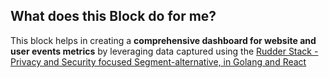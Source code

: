 ## What does this Block do for me?

This block helps in creating a **comprehensive dashboard for website and user events metrics** by leveraging data captured using the 
[Rudder Stack - Privacy and Security focused Segment-alternative, in Golang and React](https://rudderstack.com/)